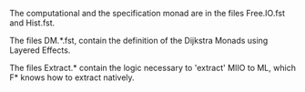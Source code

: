 The computational and the specification monad are in the files
Free.IO.fst and Hist.fst.

The files DM.*.fst, contain the definition of the Dijkstra
Monads using Layered Effects.

The files Extract.* contain the logic necessary to 'extract'
MIIO to ML, which F* knows how to extract natively.